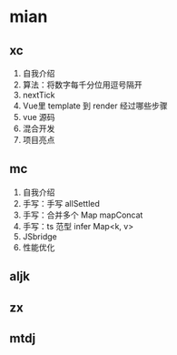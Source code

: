 # mian

## xc

1. 自我介绍
2. 算法：将数字每千分位用逗号隔开
3. nextTick
4. Vue里 template 到 render 经过哪些步骤
5. vue 源码
6. 混合开发
7. 项目亮点

## mc

1. 自我介绍
2. 手写：手写 allSettled
3. 手写：合并多个 Map mapConcat
4. 手写：ts 范型 infer Map<k, v>
5. JSbridge
6. 性能优化

## aljk

## zx

## mtdj

